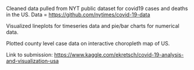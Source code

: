 Cleaned data pulled from NYT public dataset for covid19 cases and deaths in the US.
Data = https://github.com/nytimes/covid-19-data

Visualized lineplots for timeseries data and pie/bar charts for numerical data.

Plotted county level case data on interactive choropleth map of US.

Link to submission: https://www.kaggle.com/ekretsch/covid-19-analysis-and-visualization-usa
